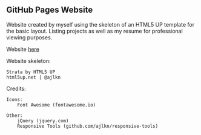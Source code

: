 ## GitHub Pages Website

Website created by myself using the skeleton of an HTML5 UP template for the basic layout. Listing projects as well as my resume for professional viewing purposes.

Website [here](https://justinatteberry.github.io/)


Website skeleton:

	Strata by HTML5 UP
	html5up.net | @ajlkn



Credits:

	Icons:
		Font Awesome (fontawesome.io)

	Other:
		jQuery (jquery.com)
		Responsive Tools (github.com/ajlkn/responsive-tools)